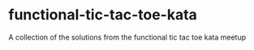 # functional-tic-tac-toe-kata
A collection of the solutions from the functional tic tac toe kata meetup
